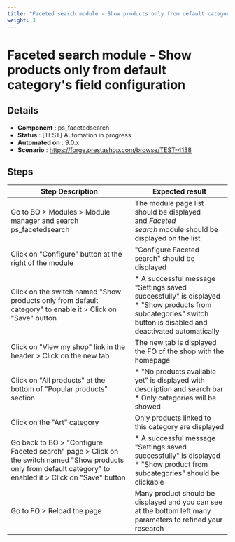 ```yaml
---
title: "Faceted search module - Show products only from default category\'s field configuration"
weight: 3
---
```


# Faceted search module - Show products only from default category\'s field configuration
## Details
* **Component** : ps_facetedsearch
* **Status** : [TEST] Automation in progress
* **Automated on** : 9.0.x
* **Scenario** : https://forge.prestashop.com/browse/TEST-4138

## Steps
| Step Description | Expected result |
| ----- | ----- |
| Go to BO > Modules > Module manager and search ps_facetedsearch | The module page list should be displayed and *Faceted search* module should be displayed on the list |
| Click on "Configure" button at the right of the module | "Configure Faceted search" should be displayed |
| Click on the switch named "Show products only from default category" to enable it > Click on "Save" button | * A successful message "Settings saved successfully" is displayed<br> * "Show products from subcategories" switch button is disabled and deactivated automatically |
| Click on "View my shop" link in the header > Click on the new tab | The new tab is displayed the FO of the shop with the homepage |
| Click on "All products" at the bottom of "Popular products" section | * "No products available yet" is displayed with description and search bar<br> * Only categories will be showed |
| Click on the "Art" category | Only products linked to this category are displayed |
| Go back to BO > "Configure Faceted search" page > Click on the switch named "Show products only from default category" to enabled it > Click on "Save" button | * A successful message "Settings saved successfully" is displayed<br> * "Show product from subcategories" should be clickable |
| Go to FO > Reload the page | Many product should be displayed and you can see at the bottom left many parameters to refined your research |
